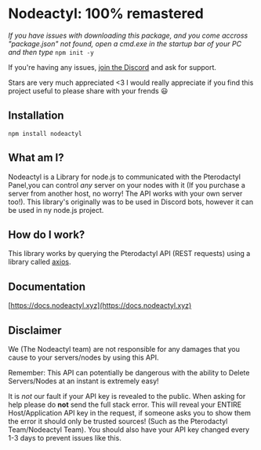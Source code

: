 # Nodeactyl: 100% remastered

_If you have issues with downloading this package, and you come accross "package.json" not found, open a cmd.exe in the startup bar of your PC and then type_ `npm init -y`

If you're having any issues, [join the Discord](https://discord.gg/HvQ4JTqCvs) and ask for support.

Stars are very much appreciated &lt;3 I would really appreciate if you find this project useful to please share with your frends :smiley:

## Installation

```text
npm install nodeactyl
```

## What am I?

Nodeactyl is a Library for node.js to communicated with the Pterodactyl Panel,you can control _any_ server on your nodes with it \(If you purchase a server from another host, no worry! The API works with your own server too!\). This library's originally was to be used in Discord bots, however it can be used in ny node.js project.

## How do I work?

This library works by querying the Pterodactyl API \(REST requests\) using a library called [axios](https://www.npmjs.com/package/axios).

## Documentation

[https://docs.nodeactyl.xyz](https://docs.nodeactyl.xyz)

## Disclaimer

We \(The Nodeactyl team\) are not responsible for any damages that you cause to your servers/nodes by using this API.

Remember: This API can potentially be dangerous with the ability to Delete Servers/Nodes at an instant is extremely easy!

It is _not_ our fault if your API key is revealed to the public. When asking for help please do **not** send the full stack error. This will reveal your ENTIRE Host/Application API key in the request, if someone asks you to show them the error it should only be trusted sources! \(Such as the Pterodactyl Team/Nodeactyl Team\). You should also have your API key changed every 1-3 days to prevent issues like this.

